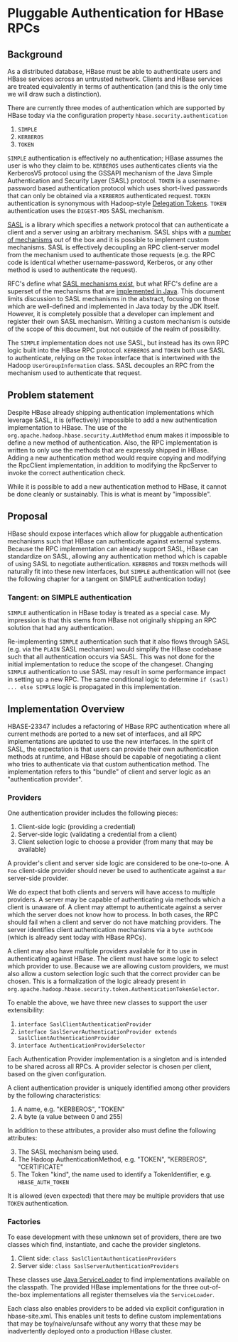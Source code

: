 # Pluggable Authentication for HBase RPCs

## Background

As a distributed database, HBase must be able to authenticate users and HBase
services across an untrusted network. Clients and HBase services are treated
equivalently in terms of authentication (and this is the only time we will
draw such a distinction).

There are currently three modes of authentication which are supported by HBase
today via the configuration property `hbase.security.authentication`

1. `SIMPLE`
2. `KERBEROS`
3. `TOKEN`

`SIMPLE` authentication is effectively no authentication; HBase assumes the user
is who they claim to be. `KERBEROS` uses authenticates clients via the KerberosV5
protocol using the GSSAPI mechanism of the Java Simple Authentication and Security
Layer (SASL) protocol. `TOKEN` is a username-password based authentication protocol
which uses short-lived passwords that can only be obtained via a `KERBEROS` authenticated
request. `TOKEN` authentication is synonymous with Hadoop-style [Delegation Tokens](https://steveloughran.gitbooks.io/kerberos_and_hadoop/content/sections/hadoop_tokens.html#delegation-tokens). `TOKEN` authentication uses the `DIGEST-MD5`
SASL mechanism.

[SASL](https://docs.oracle.com/javase/8/docs/technotes/guides/security/sasl/sasl-refguide.html)
is a library which specifies a network protocol that can authenticate a client
and a server using an arbitrary mechanism. SASL ships with a [number of mechanisms](https://www.iana.org/assignments/sasl-mechanisms/sasl-mechanisms.xhtml)
out of the box and it is possible to implement custom mechanisms. SASL is effectively
decoupling an RPC client-server model from the mechanism used to authenticate those
requests (e.g. the RPC code is identical whether username-password, Kerberos, or any
other method is used to authenticate the request).

RFC's define what [SASL mechanisms exist](https://www.iana.org/assignments/sasl-mechanisms/sasl-mechanisms.xml),
but what RFC's define are a superset of the mechanisms that are
[implemented in Java](https://docs.oracle.com/javase/8/docs/technotes/guides/security/sasl/sasl-refguide.html#SUN).
This document limits discussion to SASL mechanisms in the abstract, focusing on those which are well-defined and
implemented in Java today by the JDK itself. However, it is completely possible that a developer can implement
and register their own SASL mechanism. Writing a custom mechanism is outside of the scope of this document, but
not outside of the realm of possibility.

The `SIMPLE` implementation does not use SASL, but instead has its own RPC logic
built into the HBase RPC protocol. `KERBEROS` and `TOKEN` both use SASL to authenticate,
relying on the `Token` interface that is intertwined with the Hadoop `UserGroupInformation`
class. SASL decouples an RPC from the mechanism used to authenticate that request.

## Problem statement

Despite HBase already shipping authentication implementations which leverage SASL,
it is (effectively) impossible to add a new authentication implementation to HBase. The
use of the `org.apache.hadoop.hbase.security.AuthMethod` enum makes it impossible
to define a new method of authentication. Also, the RPC implementation is written
to only use the methods that are expressly shipped in HBase. Adding a new authentication
method would require copying and modifying the RpcClient implementation, in addition
to modifying the RpcServer to invoke the correct authentication check.

While it is possible to add a new authentication method to HBase, it cannot be done
cleanly or sustainably. This is what is meant by "impossible".

## Proposal

HBase should expose interfaces which allow for pluggable authentication mechanisms
such that HBase can authenticate against external systems. Because the RPC implementation
can already support SASL, HBase can standardize on SASL, allowing any authentication method
which is capable of using SASL to negotiate authentication. `KERBEROS` and `TOKEN` methods
will naturally fit into these new interfaces, but `SIMPLE` authentication will not (see the following
chapter for a tangent on SIMPLE authentication today)

### Tangent: on SIMPLE authentication

`SIMPLE` authentication in HBase today is treated as a special case. My impression is that
this stems from HBase not originally shipping an RPC solution that had any authentication.

Re-implementing `SIMPLE` authentication such that it also flows through SASL (e.g. via
the `PLAIN` SASL mechanism) would simplify the HBase codebase such that all authentication
occurs via SASL. This was not done for the initial implementation to reduce the scope
of the changeset. Changing `SIMPLE` authentication to use SASL may result in some
performance impact in setting up a new RPC. The same conditional logic to determine
`if (sasl) ... else SIMPLE` logic is propagated in this implementation.

## Implementation Overview

HBASE-23347 includes a refactoring of HBase RPC authentication where all current methods
are ported to a new set of interfaces, and all RPC implementations are updated to use
the new interfaces. In the spirit of SASL, the expectation is that users can provide
their own authentication methods at runtime, and HBase should be capable of negotiating
a client who tries to authenticate via that custom authentication method. The implementation
refers to this "bundle" of client and server logic as an "authentication provider".

### Providers

One authentication provider includes the following pieces:

1. Client-side logic (providing a credential)
2. Server-side logic (validating a credential from a client)
3. Client selection logic to choose a provider (from many that may be available)

A provider's client and server side logic are considered to be one-to-one. A `Foo` client-side provider
should never be used to authenticate against a `Bar` server-side provider.

We do expect that both clients and servers will have access to multiple providers. A server may
be capable of authenticating via methods which a client is unaware of. A client may attempt to authenticate
against a server which the server does not know how to process. In both cases, the RPC
should fail when a client and server do not have matching providers. The server identifies
client authentication mechanisms via a `byte authCode` (which is already sent today with HBase RPCs).

A client may also have multiple providers available for it to use in authenticating against
HBase. The client must have some logic to select which provider to use. Because we are
allowing custom providers, we must also allow a custom selection logic such that the
correct provider can be chosen. This is a formalization of the logic already present
in `org.apache.hadoop.hbase.security.token.AuthenticationTokenSelector`.

To enable the above, we have three new classes to support the user extensibility:

1. `interface SaslClientAuthenticationProvider`
2. `interface SaslServerAuthenticationProvider extends SaslClientAuthenticationProvider`
3. `interface AuthenticationProviderSelector`

Each Authentication Provider implementation is a singleton and is intended to be shared
across all RPCs. A provider selector is chosen per client, based on the given configuration.

A client authentication provider is uniquely identified among other providers
by the following characteristics:

1. A name, e.g. "KERBEROS", "TOKEN"
2. A byte (a value between 0 and 255)

In addition to these attributes, a provider also must define the following attributes:

3. The SASL mechanism being used.
4. The Hadoop AuthenticationMethod, e.g. "TOKEN", "KERBEROS", "CERTIFICATE"
5. The Token "kind", the name used to identify a TokenIdentifier, e.g. `HBASE_AUTH_TOKEN`

It is allowed (even expected) that there may be multiple providers that use `TOKEN` authentication.

### Factories

To ease development with these unknown set of providers, there are two classes which
find, instantiate, and cache the provider singletons.

1. Client side: `class SaslClientAuthenticationProviders`
2. Server side: `class SaslServerAuthenticationProviders`

These classes use [Java ServiceLoader](https://docs.oracle.com/javase/8/docs/api/java/util/ServiceLoader.html)
to find implementations available on the classpath. The provided HBase implementations
for the three out-of-the-box implementations all register themselves via the `ServiceLoader`.

Each class also enables providers to be added via explicit configuration in hbase-site.xml.
This enables unit tests to define custom implementations that may be toy/naive/unsafe without
any worry that these may be inadvertently deployed onto a production HBase cluster.
